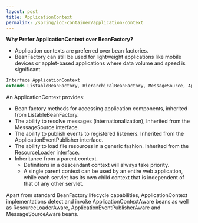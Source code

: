 ```yaml
---
layout: post
title: ApplicationContext
permalink: /spring/ioc-container/application-context
---
```


**Why Prefer ApplicationContext over BeanFactory?**  
- Application contexts are preferred over bean factories.
- BeanFactory can still be used for lightweight applications like mobile devices or applet-based applications where data volume and speed is significant.

```java
Interface ApplicationContext 
extends ListableBeanFactory, HierarchicalBeanFactory, MessageSource, ApplicationEventPublisher, ResourcePatternResolver.
```

An ApplicationContext provides:
-	Bean factory methods for accessing application components, inherited from ListableBeanFactory.
-	The ability to resolve messages (internationalization), Inherited from the MessageSource  interface.
-	The ability to publish events to registered listeners. Inherited from the ApplicationEventPublisher interface.
-	The ability to load file resources in a generic fashion. Inherited from the ResourceLoader interface.
-	Inheritance from a parent context.
    -	Definitions in a descendant context will always take priority.
    -	A single parent context can be used by an entire web application, while each servlet has its own child context that is independent of that of any other servlet.

Apart from standard BeanFactory lifecycle capabilities, ApplicationContext implementations detect and invoke ApplicationContextAware beans as well as ResourceLoaderAware, ApplicationEventPublisherAware and MessageSourceAware beans.

